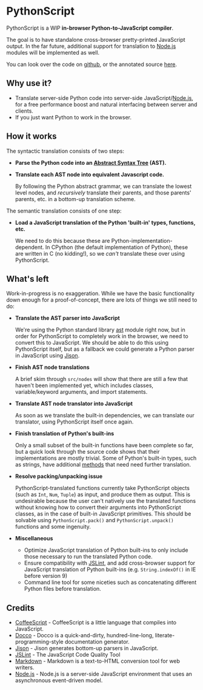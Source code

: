 # PythonScript

PythonScript is a WIP **in-browser Python-to-JavaScript compiler**.  

The goal is to have standalone cross-browser pretty-printed JavaScript output.  In the far future, additional support for translation to [Node.js][] modules will be implemented as well.

You can look over the code on [github](http://github.com/onurkaraman/pythonscript), or the annotated source [here](http://onurkaraman.github.com//pythonscript/docs/bool.html).

## Why use it?

- Translate server-side Python code into server-side JavaScript/[Node.js][], for a free performance boost and natural interfacing between server and clients.
- If you just want Python to work in the browser.

##  How it works

The syntactic translation consists of two steps:

- **Parse the Python code into an [Abstract Syntax Tree](http://en.wikipedia.org/wiki/Abstract_syntax_tree) (AST).**

- **Translate each AST node into equivalent Javascript code.**

  By following the Python abstract grammar, we can translate the lowest level nodes, and *recursively* translate their parents, and those parents' parents, etc. in a bottom-up translation scheme.

The semantic translation consists of one step:

- **Load a JavaScript translation of the Python 'built-in' types, functions, etc.**

  We need to do this because these are Python-implementation-dependent.  In CPython (the default implementation of Python), these are written in C (no kidding!), so we *can't* translate these over using PythonScript.

## What's left

Work-in-progress is no exaggeration.  While we have the basic functionality down enough for a proof-of-concept, there are lots of things we still need to do:

- **Translate the AST parser into JavaScript**

  We're using the Python standard library [ast](http://docs.python.org/library/ast.html) module right now, but in order for PythonScript to completely work in the browser, we need to convert this to JavaScript.
  We should be able to do this using PythonScript itself, but as a fallback we could generate a Python parser in JavaScript using [Jison][].

- **Finish AST node translations**

  A brief skim through `src/nodes` will show that there are still a few that haven't been implemented yet, which includes classes, variable/keyword arguments, and import statements.

- **Translate AST node translator into JavaScript**

  As soon as we translate the built-in dependencies, we can translate our translator, using PythonScript itself once again.

- **Finish translation of Python's built-ins**

  Only a small subset of the built-in functions have been complete so far, but a quick look through the source code shows that their implementations are mostly trivial.
  Some of Python's built-in types, such as strings, have additional [methods](http://docs.python.org/library/stdtypes.html#string-methods) that need need further translation.

- **Resolve packing/unpacking issue**

  PythonScript-translated functions currently take PythonScript objects (such as `Int`, `Num`, `Tuple`) as input, and produce them as output.  This is undesirable because the user can't natively use the translated functions without knowing how to convert 
  their arguments into PythonScript classes, as in the case of built-in JavaScript primitives.  This should be solvable using `PythonScript.pack()` and `PythonScript.unpack()` functions and some ingenuity.

- **Miscellaneous**
  - Optimize JavaScript translation of Python built-ins to only include those necessary to run the translated Python code.
  - Ensure compatibility with [JSLint][], and add cross-browser support for JavaScript translation of Python built-ins (e.g. `String.indexOf()` in IE before version 9)
  - Command line tool for some niceties such as concatenating different Python files before translation.

## Credits

- [CoffeeScript][] - CoffeeScript is a little language that compiles into JavaScript.
- [Docco][] - Docco is a quick-and-dirty, hundred-line-long, literate-programming-style documentation generator.
- [Jison][] - Jison generates bottom-up parsers in JavaScript.
- [JSLint][] - The JavaScript Code Quality Tool
- [Markdown][] - Markdown is a text-to-HTML conversion tool for web writers.
- [Node.js][] - Node.js is a server-side JavaScript environment that uses an asynchronous event-driven model.

[CoffeeScript]: http://coffeescript.org
[Docco]: https://github.com/jashkenas/docco
[Jison]: https://github.com/zaach/jison
[JSLint]: http://www.jslint.com/
[Markdown]: http://daringfireball.net/projects/markdown/
[Node.js]: http://nodejs.org/
